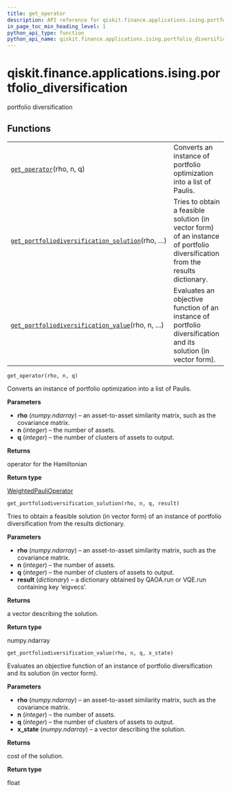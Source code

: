 ```yaml
---
title: get_operator
description: API reference for qiskit.finance.applications.ising.portfolio_diversification.get_operator
in_page_toc_min_heading_level: 1
python_api_type: function
python_api_name: qiskit.finance.applications.ising.portfolio_diversification.get_operator
---
```


<span id="qiskit-finance-applications-ising-portfolio-diversification" />

# qiskit.finance.applications.ising.portfolio\_diversification

portfolio diversification

## Functions

|                                                                                                                                                                                                                                                           |                                                                                                                               |
| --------------------------------------------------------------------------------------------------------------------------------------------------------------------------------------------------------------------------------------------------------- | ----------------------------------------------------------------------------------------------------------------------------- |
| [`get_operator`](#qiskit.finance.applications.ising.portfolio_diversification.get_operator "qiskit.finance.applications.ising.portfolio_diversification.get_operator")(rho, n, q)                                                                         | Converts an instance of portfolio optimization into a list of Paulis.                                                         |
| [`get_portfoliodiversification_solution`](#qiskit.finance.applications.ising.portfolio_diversification.get_portfoliodiversification_solution "qiskit.finance.applications.ising.portfolio_diversification.get_portfoliodiversification_solution")(rho, …) | Tries to obtain a feasible solution (in vector form) of an instance of portfolio diversification from the results dictionary. |
| [`get_portfoliodiversification_value`](#qiskit.finance.applications.ising.portfolio_diversification.get_portfoliodiversification_value "qiskit.finance.applications.ising.portfolio_diversification.get_portfoliodiversification_value")(rho, n, …)       | Evaluates an objective function of an instance of portfolio diversification and its solution (in vector form).                |

<span id="qiskit.finance.applications.ising.portfolio_diversification.get_operator" />

`get_operator(rho, n, q)`

Converts an instance of portfolio optimization into a list of Paulis.

**Parameters**

*   **rho** (*numpy.ndarray*) – an asset-to-asset similarity matrix, such as the covariance matrix.
*   **n** (*integer*) – the number of assets.
*   **q** (*integer*) – the number of clusters of assets to output.

**Returns**

operator for the Hamiltonian

**Return type**

[WeightedPauliOperator](qiskit.aqua.operators.legacy.WeightedPauliOperator "qiskit.aqua.operators.legacy.WeightedPauliOperator")

<span id="qiskit.finance.applications.ising.portfolio_diversification.get_portfoliodiversification_solution" />

`get_portfoliodiversification_solution(rho, n, q, result)`

Tries to obtain a feasible solution (in vector form) of an instance of portfolio diversification from the results dictionary.

**Parameters**

*   **rho** (*numpy.ndarray*) – an asset-to-asset similarity matrix, such as the covariance matrix.
*   **n** (*integer*) – the number of assets.
*   **q** (*integer*) – the number of clusters of assets to output.
*   **result** (*dictionary*) – a dictionary obtained by QAOA.run or VQE.run containing key ‘eigvecs’.

**Returns**

a vector describing the solution.

**Return type**

numpy.ndarray

<span id="qiskit.finance.applications.ising.portfolio_diversification.get_portfoliodiversification_value" />

`get_portfoliodiversification_value(rho, n, q, x_state)`

Evaluates an objective function of an instance of portfolio diversification and its solution (in vector form).

**Parameters**

*   **rho** (*numpy.ndarray*) – an asset-to-asset similarity matrix, such as the covariance matrix.
*   **n** (*integer*) – the number of assets.
*   **q** (*integer*) – the number of clusters of assets to output.
*   **x\_state** (*numpy.ndarray*) – a vector describing the solution.

**Returns**

cost of the solution.

**Return type**

float

